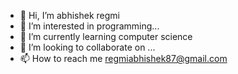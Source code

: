 - 👋 Hi, I’m abhishek regmi 
- 👀 I’m interested in programming...
- 🌱 I’m currently learning computer science 
- 💞️ I’m looking to collaborate on ...
- 📫 How to reach me regmiabhishek87@gmail.com

<!---
Abhi-blip-ai/Abhi-blip-ai is a ✨ special ✨ repository because its `README.md` (this file) appears on your GitHub profile.
You can click the Preview link to take a look at your changes.
--->
